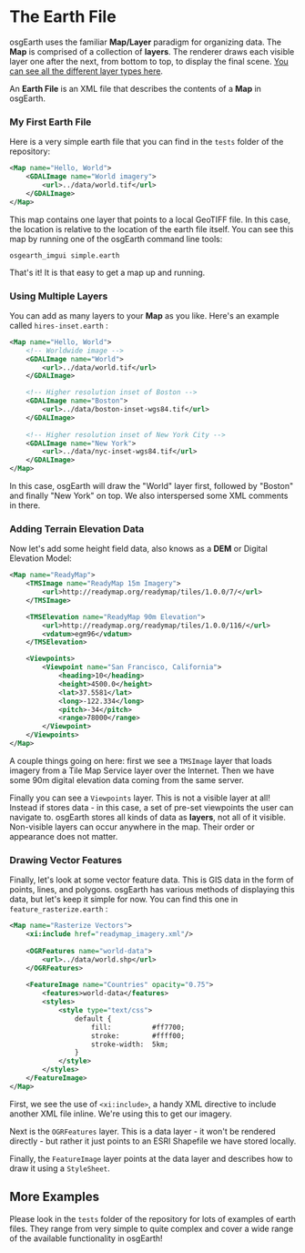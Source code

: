 # The Earth File

osgEarth uses the familiar **Map/Layer** paradigm for organizing data. The **Map** is comprised of a collection of **layers**. The renderer draws each visible layer one after the next, from bottom to top, to display the final scene. [You can see all the different layer types here](layers.md).

An **Earth File** is an XML file that describes the contents of a **Map** in osgEarth.

### My First Earth File

Here is a very simple earth file that you can find in the `tests` folder of the repository:

```xml
<Map name="Hello, World">
    <GDALImage name="World imagery">
        <url>../data/world.tif</url>
    </GDALImage>
</Map>
```

This map contains one layer that points to a local GeoTIFF file. In this case, the location is relative to the location of the earth file itself. You can see this map by running one of the osgEarth command line tools:

```
osgearth_imgui simple.earth
```

That's it! It is that easy to get a map up and running.

### Using Multiple Layers

You can add as many layers to your **Map** as you like. Here's an example called `hires-inset.earth` :

```xml
<Map name="Hello, World">    
    <!-- Worldwide image -->
    <GDALImage name="World">
        <url>../data/world.tif</url>
    </GDALImage>

    <!-- Higher resolution inset of Boston -->
    <GDALImage name="Boston">
        <url>../data/boston-inset-wgs84.tif</url>
    </GDALImage>
    
    <!-- Higher resolution inset of New York City -->
    <GDALImage name="New York">
        <url>../data/nyc-inset-wgs84.tif</url>
    </GDALImage>
</Map>
```

In this case, osgEarth will draw the "World" layer first, followed by "Boston" and finally "New York" on top. We also interspersed some XML comments in there.

### Adding Terrain Elevation Data

Now let's add some height field data, also knows as a **DEM** or Digital Elevation Model:

```xml
<Map name="ReadyMap">
    <TMSImage name="ReadyMap 15m Imagery">
        <url>http://readymap.org/readymap/tiles/1.0.0/7/</url>
    </TMSImage>

    <TMSElevation name="ReadyMap 90m Elevation">
        <url>http://readymap.org/readymap/tiles/1.0.0/116/</url>
        <vdatum>egm96</vdatum>
    </TMSElevation>

    <Viewpoints>
        <Viewpoint name="San Francisco, California">
            <heading>10</heading>
            <height>4500.0</height>
            <lat>37.5581</lat>
            <long>-122.334</long>
            <pitch>-34</pitch>
            <range>78000</range>
        </Viewpoint>
    </Viewpoints>
</Map>
```

A couple things going on here: first we see a `TMSImage` layer that loads imagery from a Tile Map Service layer over the Internet. Then we have some 90m digital elevation data coming from the same server.

Finally you can see a `Viewpoints` layer. This is not a visible layer at all! Instead if stores data - in this case, a set of pre-set viewpoints the user can navigate to. osgEarth stores all kinds of data as **layers**, not all of it visible. Non-visible layers can occur anywhere in the map. Their order or appearance does not matter.

### Drawing Vector Features

Finally, let's look at some vector feature data. This is GIS data in the form of points, lines, and polygons. osgEarth has various methods of displaying this data, but let's keep it simple for now. You can find this one in `feature_rasterize.earth` :

```xml
<Map name="Rasterize Vectors">
    <xi:include href="readymap_imagery.xml"/>
    
    <OGRFeatures name="world-data">
        <url>../data/world.shp</url>
    </OGRFeatures>
    
    <FeatureImage name="Countries" opacity="0.75">
        <features>world-data</features>
        <styles>        
            <style type="text/css">
                default {
                    fill:          #ff7700;
                    stroke:        #ffff00;
                    stroke-width:  5km;
                }
            </style>
        </styles>
    </FeatureImage>  
</Map>
```

First, we see the use of `<xi:include>`, a handy XML directive to include another XML file inline. We're using this to get our imagery.

Next is the `OGRFeatures` layer. This is a data layer - it won't be rendered directly - but rather it just points to an ESRI Shapefile we have stored locally.

Finally, the `FeatureImage` layer points at the data layer and describes how to draw it using a `StyleSheet`.

## More Examples

Please look in the `tests` folder of the repository for lots of examples of earth files. They range from very simple to quite complex and cover a wide range of the available functionality in osgEarth!

